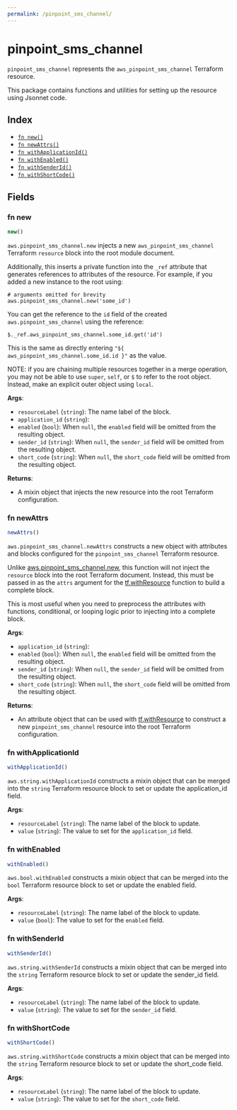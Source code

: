 ```yaml
---
permalink: /pinpoint_sms_channel/
---
```


# pinpoint_sms_channel

`pinpoint_sms_channel` represents the `aws_pinpoint_sms_channel` Terraform resource.



This package contains functions and utilities for setting up the resource using Jsonnet code.


## Index

* [`fn new()`](#fn-new)
* [`fn newAttrs()`](#fn-newattrs)
* [`fn withApplicationId()`](#fn-withapplicationid)
* [`fn withEnabled()`](#fn-withenabled)
* [`fn withSenderId()`](#fn-withsenderid)
* [`fn withShortCode()`](#fn-withshortcode)

## Fields

### fn new

```ts
new()
```


`aws.pinpoint_sms_channel.new` injects a new `aws_pinpoint_sms_channel` Terraform `resource`
block into the root module document.

Additionally, this inserts a private function into the `_ref` attribute that generates references to attributes of the
resource. For example, if you added a new instance to the root using:

    # arguments omitted for brevity
    aws.pinpoint_sms_channel.new('some_id')

You can get the reference to the `id` field of the created `aws.pinpoint_sms_channel` using the reference:

    $._ref.aws_pinpoint_sms_channel.some_id.get('id')

This is the same as directly entering `"${ aws_pinpoint_sms_channel.some_id.id }"` as the value.

NOTE: if you are chaining multiple resources together in a merge operation, you may not be able to use `super`, `self`,
or `$` to refer to the root object. Instead, make an explicit outer object using `local`.

**Args**:
  - `resourceLabel` (`string`): The name label of the block.
  - `application_id` (`string`): 
  - `enabled` (`bool`):  When `null`, the `enabled` field will be omitted from the resulting object.
  - `sender_id` (`string`):  When `null`, the `sender_id` field will be omitted from the resulting object.
  - `short_code` (`string`):  When `null`, the `short_code` field will be omitted from the resulting object.

**Returns**:
- A mixin object that injects the new resource into the root Terraform configuration.


### fn newAttrs

```ts
newAttrs()
```


`aws.pinpoint_sms_channel.newAttrs` constructs a new object with attributes and blocks configured for the `pinpoint_sms_channel`
Terraform resource.

Unlike [aws.pinpoint_sms_channel.new](#fn-pinpointsmschannelnew), this function will not inject the `resource`
block into the root Terraform document. Instead, this must be passed in as the `attrs` argument for the
[tf.withResource](https://github.com/tf-libsonnet/core/tree/main/docs#fn-withresource) function to build a complete block.

This is most useful when you need to preprocess the attributes with functions, conditional, or looping logic prior to
injecting into a complete block.

**Args**:
  - `application_id` (`string`): 
  - `enabled` (`bool`):  When `null`, the `enabled` field will be omitted from the resulting object.
  - `sender_id` (`string`):  When `null`, the `sender_id` field will be omitted from the resulting object.
  - `short_code` (`string`):  When `null`, the `short_code` field will be omitted from the resulting object.

**Returns**:
  - An attribute object that can be used with [tf.withResource](https://github.com/tf-libsonnet/core/tree/main/docs#fn-withresource) to construct a new `pinpoint_sms_channel` resource into the root Terraform configuration.


### fn withApplicationId

```ts
withApplicationId()
```

`aws.string.withApplicationId` constructs a mixin object that can be merged into the `string`
Terraform resource block to set or update the application_id field.



**Args**:
  - `resourceLabel` (`string`): The name label of the block to update.
  - `value` (`string`): The value to set for the `application_id` field.


### fn withEnabled

```ts
withEnabled()
```

`aws.bool.withEnabled` constructs a mixin object that can be merged into the `bool`
Terraform resource block to set or update the enabled field.



**Args**:
  - `resourceLabel` (`string`): The name label of the block to update.
  - `value` (`bool`): The value to set for the `enabled` field.


### fn withSenderId

```ts
withSenderId()
```

`aws.string.withSenderId` constructs a mixin object that can be merged into the `string`
Terraform resource block to set or update the sender_id field.



**Args**:
  - `resourceLabel` (`string`): The name label of the block to update.
  - `value` (`string`): The value to set for the `sender_id` field.


### fn withShortCode

```ts
withShortCode()
```

`aws.string.withShortCode` constructs a mixin object that can be merged into the `string`
Terraform resource block to set or update the short_code field.



**Args**:
  - `resourceLabel` (`string`): The name label of the block to update.
  - `value` (`string`): The value to set for the `short_code` field.
